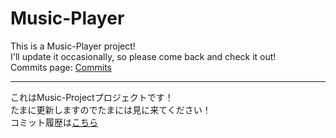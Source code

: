 # Music-Player
This is a Music-Player project!
<br>
I'll update it occasionally, so please come back and check it out!
<br>
Commits page: [Commits](https://github.com/haruto-ooki/Music-Project/commits/main)
***
これはMusic-Projectプロジェクトです！
<br>
たまに更新しますのでたまには見に来てください！
<br>
コミット履歴は[こちら](https://github.com/haruto-ooki/Music-Project/commits/main)
